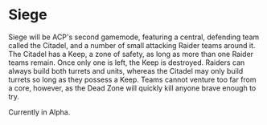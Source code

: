# Siege
Siege will be ACP's second gamemode, featuring a central, defending team called the Citadel, and a number of small attacking Raider teams around it.
The Citadel has a Keep, a zone of safety, as long as more than one Raider teams remain. Once only one is left, the Keep is destroyed.
Raiders can always build both turrets and units, whereas the Citadel may only build turrets so long as they possess a Keep.
Teams cannot venture too far from a core, however, as the Dead Zone will quickly kill anyone brave enough to try.

Currently in Alpha.
